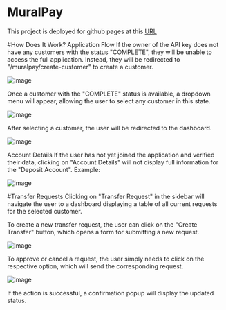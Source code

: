 # MuralPay

This project is deployed for github pages at this [URL](https://damianbejaque.github.io/muralpay)

#How Does It Work?
Application Flow
If the owner of the API key does not have any customers with the status "COMPLETE", they will be unable to access the full application. Instead, they will be redirected to "/muralpay/create-customer" to create a customer.

![image](https://github.com/user-attachments/assets/3509715a-6e6e-4b1e-a12d-fa96ec0b37fb)

Once a customer with the "COMPLETE" status is available, a dropdown menu will appear, allowing the user to select any customer in this state.

![image](https://github.com/user-attachments/assets/9e9e15ca-f373-4f98-9893-02f36a7a1502)

After selecting a customer, the user will be redirected to the dashboard.

![image](https://github.com/user-attachments/assets/e41140fd-56cd-47e7-a3d7-7676019f7b7e)

Account Details
If the user has not yet joined the application and verified their data, clicking on "Account Details" will not display full information for the "Deposit Account".
Example:

![image](https://github.com/user-attachments/assets/2acd80b2-a77a-4dc2-a1f0-4b8e35810465)

#Transfer Requests
Clicking on "Transfer Request" in the sidebar will navigate the user to a dashboard displaying a table of all current requests for the selected customer.

To create a new transfer request, the user can click on the "Create Transfer" button, which opens a form for submitting a new request.

![image](https://github.com/user-attachments/assets/1ad91924-c805-47d6-b00c-6c2f39ea4ded)

To approve or cancel a request, the user simply needs to click on the respective option, which will send the corresponding request.

![image](https://github.com/user-attachments/assets/17a95404-fbc0-4117-87e5-127ae30ca2f0)

If the action is successful, a confirmation popup will display the updated status.
